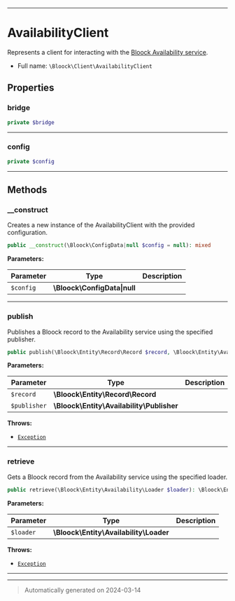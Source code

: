 ***

# AvailabilityClient

Represents a client for interacting with the [Bloock Availability service](https://dashboard.bloock.com/login).



* Full name: `\Bloock\Client\AvailabilityClient`



## Properties


### bridge



```php
private $bridge
```






***

### config



```php
private $config
```






***

## Methods


### __construct

Creates a new instance of the AvailabilityClient with the provided configuration.

```php
public __construct(\Bloock\ConfigData|null $config = null): mixed
```








**Parameters:**

| Parameter | Type | Description |
|-----------|------|-------------|
| `$config` | **\Bloock\ConfigData&#124;null** |  |





***

### publish

Publishes a Bloock record to the Availability service using the specified publisher.

```php
public publish(\Bloock\Entity\Record\Record $record, \Bloock\Entity\Availability\Publisher $publisher): string
```








**Parameters:**

| Parameter | Type | Description |
|-----------|------|-------------|
| `$record` | **\Bloock\Entity\Record\Record** |  |
| `$publisher` | **\Bloock\Entity\Availability\Publisher** |  |




**Throws:**

- [`Exception`](../../Exception.md)



***

### retrieve

Gets a Bloock record from the Availability service using the specified loader.

```php
public retrieve(\Bloock\Entity\Availability\Loader $loader): \Bloock\Entity\Record\Record
```








**Parameters:**

| Parameter | Type | Description |
|-----------|------|-------------|
| `$loader` | **\Bloock\Entity\Availability\Loader** |  |




**Throws:**

- [`Exception`](../../Exception.md)



***


***
> Automatically generated on 2024-03-14
